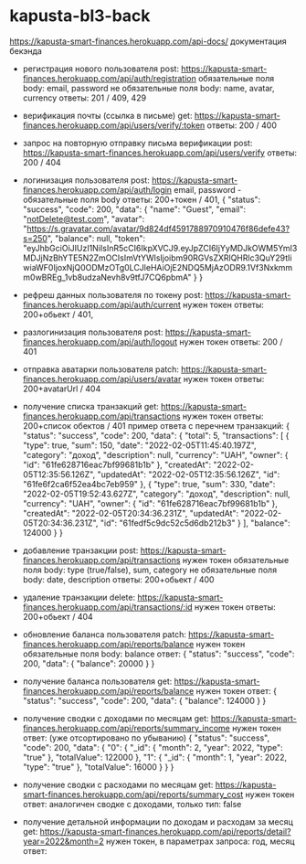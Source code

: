 # kapusta-bl3-back

https://kapusta-smart-finances.herokuapp.com/api-docs/ 
документация бекэнда


- регистрация нового пользователя
post: https://kapusta-smart-finances.herokuapp.com/api/auth/registration
обязательные поля body: email, password
не обязательные поля body: name, avatar, currency
ответы: 201 / 409, 429

- верификация почты (ссылка в письме)
get: https://kapusta-smart-finances.herokuapp.com/api/users/verify/:token
ответы: 200 / 400

- запрос на повторную отправку письма верификации 
post: https://kapusta-smart-finances.herokuapp.com/api/users/verify
ответы: 200 / 404

- логинизация пользователя
post: https://kapusta-smart-finances.herokuapp.com/api/auth/login
email, password - обязательные поля body
ответы: 200+токен / 401, 
{
    "status": "success",
    "code": 200,
    "data": {
        "name": "Guest",
        "email": "notDelete@test.com",
        "avatar": "https://s.gravatar.com/avatar/9d824df4591788970910476f86defe43?s=250",
        "balance": null,
        "token": "eyJhbGciOiJIUzI1NiIsInR5cCI6IkpXVCJ9.eyJpZCI6IjYyMDJkOWM5YmI3MDJjNzBhYTE5N2ZmOCIsImVtYWlsIjoibm90RGVsZXRlQHRlc3QuY29tIiwiaWF0IjoxNjQ0ODMzOTg0LCJleHAiOjE2NDQ5MjAzODR9.1Vf3Nxkmmm0wBREg_1vb8udzaNevh8v9tfJ7CQ6pbmA"
    }
}

- рефреш данных пользователя по токену
post: https://kapusta-smart-finances.herokuapp.com/api/auth/current
нужен токен
ответы: 200+обьект / 401,

- разлогинизация пользователя
post: https://kapusta-smart-finances.herokuapp.com/api/auth/logout
нужен токен
ответы: 200 / 401

- отправка аватарки пользователя
patch: https://kapusta-smart-finances.herokuapp.com/api/users/avatar
нужен токен
ответы: 200+avatarUrl / 404

- получение списка транзакций
get: https://kapusta-smart-finances.herokuapp.com/api/transactions
нужен токен
ответы: 200+список обектов / 401
пример ответа с перечнем транзакций:
{
    "status": "success",
    "code": 200,
    "data": {
        "total": 5,
        "transactions": [
            {
                "type": true,
                "sum": 150,
                "date": "2022-02-05T11:45:40.197Z",
                "category": "доход",
                "description": null,
                "currency": "UAH",
                "owner": {
                    "id": "61fe628716eac7bf99681b1b"
                },
                "createdAt": "2022-02-05T12:35:56.126Z",
                "updatedAt": "2022-02-05T12:35:56.126Z",
                "id": "61fe6f2ca6f52ea4bc7eb959"
            },
            {
                "type": true,
                "sum": 330,
                "date": "2022-02-05T19:52:43.627Z",
                "category": "доход",
                "description": null,
                "currency": "UAH",
                "owner": {
                    "id": "61fe628716eac7bf99681b1b"
                },
                "createdAt": "2022-02-05T20:34:36.231Z",
                "updatedAt": "2022-02-05T20:34:36.231Z",
                "id": "61fedf5c9dc52c5d6db212b3"
            }
        ],
        "balance": 124000
    }
}

- добавление транзакции
post: https://kapusta-smart-finances.herokuapp.com/api/transactions
нужен токен
обязательные поля body: type (true/false), sum, category
не обязательные поля body: date, description
ответы: 200+обьект / 400

- удаление транзакции
delete: https://kapusta-smart-finances.herokuapp.com/api/transactions/:id
нужен токен
ответы: 200+обьект / 404

- обновление баланса пользователя
patch: https://kapusta-smart-finances.herokuapp.com/api/reports/balance
нужен токен
обязательные поля body: balance
ответ:
{
    "status": "success",
    "code": 200,
    "data": {
        "balance": 20000
    }
}

- получение баланса пользователя
get: https://kapusta-smart-finances.herokuapp.com/api/reports/balance
нужен токен
ответ:
{
    "status": "success",
    "code": 200,
    "data": {
        "balance": 124000
    }
}

- получение сводки с доходами по месяцам
get: https://kapusta-smart-finances.herokuapp.com/api/reports/summary_income
нужен токен
ответ: (уже отсортировано по убыванию)
{
    "status": "success",
    "code": 200,
    "data": {
        "0": {
            "_id": {
                "month": 2,
                "year": 2022,
                "type": "true"
            },
            "totalValue": 122000
        },
        "1": {
            "_id": {
                "month": 1,
                "year": 2022,
                "type": "true"
            },
            "totalValue": 16000
        }
    }
}

- получение сводки с расходами по месяцам
get: https://kapusta-smart-finances.herokuapp.com/api/reports/summary_cost
нужен токен
ответ: аналогичен сводке с доходами, только тип: false

- получение детальной информации по доходам и расходам за месяц
get: https://kapusta-smart-finances.herokuapp.com/api/reports/detail?year=2022&month=2
нужен токен, в параметрах запроса: год, месяц
ответ: 

